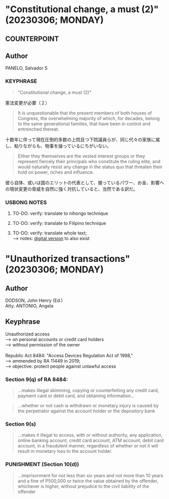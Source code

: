 # "Constitutional change, a must (2)" (20230306; MONDAY)

## COUNTERPOINT

## Author

PANELO, Salvador S

### KEYPHRASE

> "Constitutional change, a must (2)" 

憲法変更が必要（２）

> It is unquestionable that the present members of both houses of Congress, the overwhelming majority of which, for decades, belong to the same generational families, that have been in control and entrenched thereat. 

十数年に伴って現在圧倒的多数の上院且つ下院議員らが、同じ代々の家族に属し、粘りながらも、物事を操っているにちがいない。

> Either they themselves are the vested interest groups or they represent fiercely their principals who constitute the ruling elite, and would naturally resist any change in the status quo that threaten their hold on power, riches and influence.

彼ら自体、或いは国のエリットの代表として、握っているパワー、お金、影響への現状変更の脅威を自然に強く対抗していると、当然である訳だ。

### USBONG NOTES

1) TO-DO: verify: translate to nihongo technique

2) TO-DO: verify: translate to Filipino technique

3) TO-DO: verify: translate whole text;<br/>
--> notes: [digital version](https://tribune.net.ph/2023/03/05/constitutional-change-a-must-2/) to also exist 

# "Unauthorized transactions" (20230306; MONDAY)

## Author

DODSON, John Henry (Ed.)<br/>
Atty. ANTONIO, Angela

## Keyphrase

Unauthorized access<br/>
--> on personal accounts or credit card holders <br/>
--> without permission of the owner<br/>
<br/>
Republic Act 8484: "Access Devices Regulation Act of 1998,"<br/>
--> ammended by RA 11449 in 2019;<br/>
--> objective: protect people against unlawful access

### Section 9(q) of RA 8484:

> ...makes illegal skimming, copying or counterfeiting any credit card, payment card or debit card, and obtaining information...

> ...whether or not cash is withdrawn or monetary injury is caused by the perpetrator against the account holder or the depository bank

### Section 9(s)

> ...makes it illegal to access, with or without authority, any application, online banking account, credit card account, ATM account, debit card account, in a fraudulent manner, regardless of whether or not it will result in monetary loss to the account holder.


### PUNISHMENT (Section 10(d))

> ...imprisonment for not less than six years and not more than 10 years and a fine of P500,000 or twice the value obtained by the offender, whichever is higher, without prejudice to the civil liability of the offender



